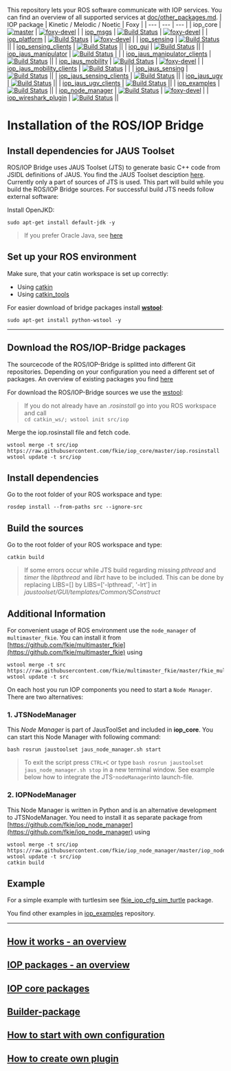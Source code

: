 This repository lets your ROS software communicate with IOP services. You can find an overview of all supported services at [doc/other_packages.md](doc/other_packages.md).
| IOP package      |  Kinetic / Melodic / Noetic | Foxy |
| ---              | --- | --- |
| iop_core         |  [![master](https://travis-ci.org/fkie/iop_core.svg?branch=master)](https://travis-ci.org/fkie/iop_core) | [![foxy-devel](https://github.com/fkie/iop_core/workflows/CI/badge.svg?branch=foxy-devel)](https://github.com/fkie/iop_core/actions) |
| [iop_msgs](https://github.com/fkie/iop_msgs) | [![Build Status](https://travis-ci.org/fkie/iop_msgs.svg?branch=master)](https://travis-ci.org/fkie/iop_msgs) | [![foxy-devel](https://github.com/fkie/iop_msgs/workflows/CI/badge.svg?branch=foxy-devel)](https://github.com/fkie/iop_msgs/actions) |
| [iop_platform](https://github.com/fkie/iop_platform) | [![Build Status](https://travis-ci.org/fkie/iop_platform.svg?branch=master)](https://travis-ci.org/fkie/iop_platform) | [![foxy-devel](https://github.com/fkie/iop_platform/workflows/CI/badge.svg?branch=foxy-devel)](https://github.com/fkie/iop_platform/actions) |
| [iop_sensing](https://github.com/fkie/iop_sensing) | [![Build Status](https://travis-ci.org/fkie/iop_sensing.svg?branch=master)](https://travis-ci.org/fkie/iop_sensing) ||
| [iop_sensing_clients](https://github.com/fkie/iop_sensing_clients) | [![Build Status](https://travis-ci.org/fkie/iop_sensing_clients.svg?branch=master)](https://travis-ci.org/fkie/iop_sensing_clients) ||
| [iop_gui](https://github.com/fkie/iop_gui) | [![Build Status](https://travis-ci.org/fkie/iop_gui.svg?branch=master)](https://travis-ci.org/fkie/iop_gui) ||
| [iop_jaus_manipulator](https://github.com/fkie/iop_jaus_manipulator) | [![Build Status](https://travis-ci.org/fkie/iop_jaus_manipulator.svg?branch=master)](https://travis-ci.org/fkie/iop_jaus_manipulator) | |
| [iop_jaus_manipulator_clients](https://github.com/fkie/iop_jaus_manipulator_clients) | [![Build Status](https://travis-ci.org/fkie/iop_jaus_manipulator_clients.svg?branch=master)](https://travis-ci.org/fkie/iop_jaus_manipulator_clients) ||
| [iop_jaus_mobility](https://github.com/fkie/iop_jaus_mobility) | [![Build Status](https://travis-ci.org/fkie/iop_jaus_mobility.svg?branch=master)](https://travis-ci.org/fkie/iop_jaus_mobility) | [![foxy-devel](https://github.com/fkie/iop_jaus_mobility/workflows/CI/badge.svg?branch=foxy-devel)](https://github.com/fkie/iop_jaus_mobility/actions) |
| [iop_jaus_mobility_clients](https://github.com/fkie/iop_jaus_mobility_clients) | [![Build Status](https://travis-ci.org/fkie/iop_jaus_mobility_clients.svg?branch=master)](https://travis-ci.org/fkie/iop_jaus_mobility_clients) | |
| [iop_jaus_sensing](https://github.com/fkie/iop_jaus_sensing) | [![Build Status](https://travis-ci.org/fkie/iop_jaus_sensing.svg?branch=master)](https://travis-ci.org/fkie/iop_jaus_sensing) ||
| [iop_jaus_sensing_clients](https://github.com/fkie/iop_jaus_sensing_clients) | [![Build Status](https://travis-ci.org/fkie/iop_jaus_sensing_clients.svg?branch=master)](https://travis-ci.org/fkie/iop_jaus_sensing_clients) ||
| [iop_jaus_ugv](https://github.com/fkie/iop_jaus_ugv) | [![Build Status](https://travis-ci.org/fkie/iop_jaus_ugv.svg?branch=master)](https://travis-ci.org/fkie/iop_jaus_ugv) ||
| [iop_jaus_ugv_clients](https://github.com/fkie/iop_jaus_ugv_clients) | [![Build Status](https://travis-ci.org/fkie/iop_jaus_ugv_clients.svg?branch=master)](https://travis-ci.org/fkie/iop_jaus_ugv_clients) ||
| [iop_examples](https://github.com/fkie/iop_examples) | [![Build Status](https://travis-ci.org/fkie/iop_examples.svg?branch=master)](https://travis-ci.org/fkie/iop_examples) ||
| [iop_node_manager](https://github.com/fkie/iop_node_manager) | [![Build Status](https://travis-ci.org/fkie/iop_node_manager.svg?branch=master)](https://travis-ci.org/fkie/iop_node_manager) | [![foxy-devel](https://github.com/fkie/iop_node_manager/workflows/CI/badge.svg?branch=foxy-devel)](https://github.com/fkie/iop_node_manager/actions) |
| [iop_wireshark_plugin](https://github.com/fkie/iop_wireshark_plugin) | [![Build Status](https://travis-ci.org/fkie/iop_wireshark_plugin.svg?branch=master)](https://travis-ci.org/fkie/iop_wireshark_plugin) ||


# Installation of the ROS/IOP Bridge

## Install dependencies for JAUS Toolset

ROS/IOP Bridge uses JAUS Toolset (JTS) to generate basic C++ code from JSIDL definitions of JAUS. You find the JAUS Toolset desciption [here](http://jaustoolset.org/). Currently only a part of sources of JTS is used.
This part will build while you build the ROS/IOP Bridge sources. For successful build JTS needs follow external software:

Install OpenJKD:

```console
sudo apt-get install default-jdk -y
```

>If you prefer Oracle Java, see [here](doc/install_oracle_java.md)

## Set up your ROS environment

Make sure, that your catin workspace is set up correctly:

- Using [catkin](http://wiki.ros.org/catkin/Tutorials/create_a_workspace)
- Using [catkin_tools](https://catkin-tools.readthedocs.io/en/latest/quick_start.html#initializing-a-new-workspace)

For easier download of bridge packages install **[wstool](http://wiki.ros.org/wstool)**:

```console
sudo apt-get install python-wstool -y
```

----

## Download the ROS/IOP-Bridge packages

The sourcecode of the ROS/IOP-Bridge is splitted into different Git repositories. Depending on your configuration you need a different set of packages. An overview of existing packages you find [here](doc/other_packages.md)

For download the ROS/IOP-Bridge sources we use the [wstool](http://wiki.ros.org/wstool):
  > If you do not already have an *.rosinstall* go into you ROS workspace and call  
  >`cd catkin_ws/; wstool init src/iop`

Merge the iop.rosinstall file and fetch code.

```console
wstool merge -t src/iop https://raw.githubusercontent.com/fkie/iop_core/master/iop.rosinstall
wstool update -t src/iop
```

## Install dependencies

Go to the root folder of your ROS workspace and type:

```console
rosdep install --from-paths src --ignore-src
```

## Build the sources

Go to the root folder of your ROS workspace and type:

```console
catkin build
```

>If some errors occur while JTS build regarding missing *pthread* and *timer* the *libpthread* and *librt* have to be included. This can be done by replacing LIBS=[] by LIBS=['-lpthread', '-lrt'] in   *jaustoolset/GUI/templates/Common/SConstruct*

## Additional Information

For convenient usage of ROS environment use the `node_manager` of `multimaster_fkie`. You can install it from  [https://github.com/fkie/multimaster_fkie](https://github.com/fkie/multimaster_fkie) using

```console
wstool merge -t src https://raw.githubusercontent.com/fkie/multimaster_fkie/master/fkie_multimaser.rosinstall
wstool update -t src
```

On each host you run IOP components you need to start a ``Node Manager``. There are two alternatives:

### 1. JTSNodeManager

This _Node Manager_ is part of JausToolSet and included in **iop_core**. You can start this Node Manager with following command:

```console
bash rosrun jaustoolset jaus_node_manager.sh start
```

>To exit the script press `CTRL+C` or type `bash rosrun jaustoolset jaus_node_manager.sh stop` in a new terminal window.
>See example below how to integrate the JTS-`nodeManager`into launch-file.

### 2. IOPNodeManager

This Node Manager is written in Python and is an alternative development to JTSNodeManager. You need to install it as separate package from [https://github.com/fkie/iop_node_manager](https://github.com/fkie/iop_node_manager) using

```console
wstool merge -t src/iop https://raw.githubusercontent.com/fkie/iop_node_manager/master/iop_node_manager.rosinstall
wstool update -t src/iop
catkin build
```

## Example

For a simple example with turtlesim see [fkie_iop_cfg_sim_turtle](https://github.com/fkie/iop_examples/blob/master/fkie_iop_cfg_sim_turtle/README.md) package.

You find other examples in [iop_examples](https://github.com/fkie/iop_examples) repository.

----

## [How it works - an overview](doc/how_it_works.md)

## [IOP packages - an overview](doc/other_packages.md)

## [IOP core packages](doc/iop_core_packages.md)

## [Builder-package](fkie_iop_builder/README.md)

## [How to start with own configuration](doc/howto_minimal_config.md)

## [How to create own plugin](doc/howto_create_plugin.md)
